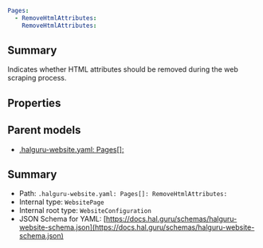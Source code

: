 <!--
title: RemoveHtmlAttributes
version: 1.0.0+985fa281609b0afa8cea033581aabacb4efd2baa
generated: true
date: 2025-04-05T18:56:53Z
node: This file is generated by the command-line program: `halguru manual --generate-docs`
-->


```yaml
Pages:
  - RemoveHtmlAttributes:
    RemoveHtmlAttributes:
```

## Summary

Indicates whether HTML attributes should be removed during the web scraping process.

## Properties


## Parent models

* [.halguru-website.yaml: Pages[]:]((website)-pages-list.md)
## Summary

* Path: `.halguru-website.yaml: Pages[]: RemoveHtmlAttributes:`
* Internal type: `WebsitePage`
* Internal root type: `WebsiteConfiguration`
* JSON Schema for YAML: [https://docs.hal.guru/schemas/halguru-website-schema.json](https://docs.hal.guru/schemas/halguru-website-schema.json)
